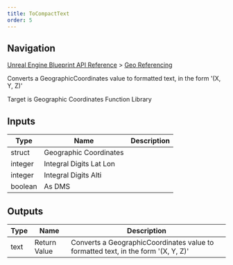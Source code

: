 ```yaml
---
title: ToCompactText
order: 5
---
```

## Navigation

[Unreal Engine Blueprint API Reference](https://dev.epicgames.com/documentation/en-us/unreal-engine/BlueprintAPI) > [Geo Referencing](https://dev.epicgames.com/documentation/en-us/unreal-engine/BlueprintAPI/GeoReferencing)

Converts a GeographicCoordinates value to formatted text, in the form '(X, Y, Z)'

Target is Geographic Coordinates Function Library

## Inputs

| Type | Name | Description |
| --- | --- | --- |
| struct | Geographic Coordinates |  |
| integer | Integral Digits Lat Lon |  |
| integer | Integral Digits Alti |  |
| boolean | As DMS |  |

## Outputs

| Type | Name | Description |
| --- | --- | --- |
| text | Return Value | Converts a GeographicCoordinates value to formatted text, in the form '(X, Y, Z)' |
